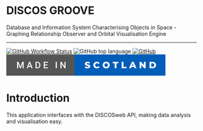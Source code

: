 # DISCOS GROOVE
Database and Information System Characterising Objects in Space - Graphing Relationship Observer and Orbital Visualisation Engine

---
[![GitHub Workflow Status](https://img.shields.io/github/workflow/status/hughesjs/DiscosGroove/.NET?style=for-the-badge)](https://github.com/hughesjs/DiscosWebSdk/actions)
![GitHub top language](https://img.shields.io/github/languages/top/hughesjs/DiscosGroove?style=for-the-badge)
[![GitHub](https://img.shields.io/github/license/hughesjs/DiscosGroove?style=for-the-badge)](LICENSE)
![FTB](https://raw.githubusercontent.com/hughesjs/custom-badges/master/made-in/made-in-scotland.svg)

# Introduction

This application interfaces with the DISCOSweb API, making data analysis and visualisation easy.
